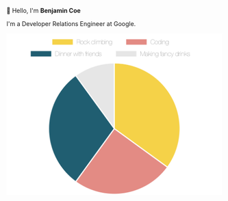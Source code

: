 👋 Hello, I'm **Benjamin Coe**

I'm a Developer Relations Engineer at Google.

![About Ben](./interests.svg)
